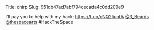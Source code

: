 Title: chirp
Slug: 951db47ad7abf794cecada4c0dd209e9

I'll pay you to help with my hack: <a href="https://t.co/cNQ2IiuntA">https://t.co/cNQ2IiuntA</a> <a href="http://twitter.com/3_Beards">@3_Beards</a> <a href="http://twitter.com/thespacearts">@thespacearts</a> #HackTheSpace
